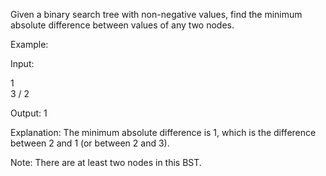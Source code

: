 Given a binary search tree with non-negative values, find the minimum absolute difference between values of any two nodes.


Example:

Input:

   1
    \
     3
    /
   2

Output:
1

Explanation:
The minimum absolute difference is 1, which is the difference between 2 and 1 (or between 2 and 3).




Note:
There are at least two nodes in this BST.
